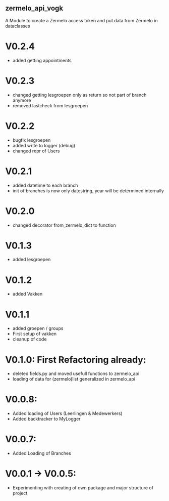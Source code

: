 ## zermelo_api_vogk
A Module to create a Zermelo access token and put data from Zermelo in dataclasses

# V0.2.4
 - added getting appointments

# V0.2.3
 - changed getting lesgroepen only as return so not part of branch anymore
 - removed lastcheck from lesgroepen

# V0.2.2
 - bugfix lesgroepen
 - added write to logger (debug)
 - changed repr of Users

# V0.2.1
 - added datetime to each branch
 - init of branches is now only datestring, year will be determined internally

# V0.2.0
 - changed decorator from_zermelo_dict to function

# V0.1.3
- added lesgroepen

# V0.1.2
- added Vakken

# V0.1.1
  - added groepen / groups
  - First setup of vakken
  - cleanup of code

# V0.1.0: First Refactoring already:
- deleted fields.py and moved usefull functions to zermelo_api
- loading of data for (zermelo)list generalized in zermelo_api

# V0.0.8:
 - Added loading of Users (Leerlingen & Medewerkers)
 - Added backtracker to MyLogger

# V0.0.7:
- Added Loading of Branches

# V0.0.1 -> V0.0.5:
- Experimenting with creating of own package and major structure of project
